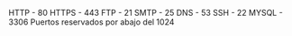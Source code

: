 HTTP - 80
HTTPS - 443
FTP - 21
SMTP - 25
DNS - 53
SSH - 22
MYSQL - 3306
Puertos reservados por abajo del 1024